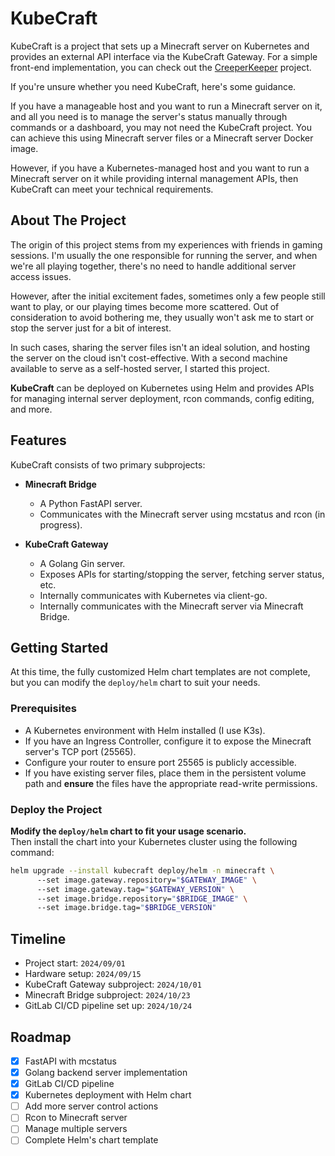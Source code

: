 # KubeCraft

KubeCraft is a project that sets up a Minecraft server on Kubernetes and provides an external API interface via the KubeCraft Gateway. For a simple front-end implementation, you can check out the [CreeperKeeper](https://github.com/birdmandayum0131/CreeperKeeper) project.

If you're unsure whether you need KubeCraft, here's some guidance.   

If you have a manageable host and you want to run a Minecraft server on it, and all you need is to manage the server's status manually through commands or a dashboard, you may not need the KubeCraft project. You can achieve this using Minecraft server files or a Minecraft server Docker image.

However, if you have a Kubernetes-managed host and you want to run a Minecraft server on it while providing internal management APIs, then KubeCraft can meet your technical requirements.

## About The Project

The origin of this project stems from my experiences with friends in gaming sessions. I'm usually the one responsible for running the server, and when we're all playing together, there's no need to handle additional server access issues.

However, after the initial excitement fades, sometimes only a few people still want to play, or our playing times become more scattered. Out of consideration to avoid bothering me, they usually won't ask me to start or stop the server just for a bit of interest.

In such cases, sharing the server files isn't an ideal solution, and hosting the server on the cloud isn't cost-effective. With a second machine available to serve as a self-hosted server, I started this project.

**KubeCraft** can be deployed on Kubernetes using Helm and provides APIs for managing internal server deployment, rcon commands, config editing, and more.

## Features

KubeCraft consists of two primary subprojects:

- **Minecraft Bridge**
  - A Python FastAPI server.
  - Communicates with the Minecraft server using mcstatus and rcon (in progress).

- **KubeCraft Gateway**
  - A Golang Gin server.
  - Exposes APIs for starting/stopping the server, fetching server status, etc.
  - Internally communicates with Kubernetes via client-go.
  - Internally communicates with the Minecraft server via Minecraft Bridge.

## Getting Started

At this time, the fully customized Helm chart templates are not complete, but you can modify the `deploy/helm` chart to suit your needs.

### Prerequisites

- A Kubernetes environment with Helm installed (I use K3s).
- If you have an Ingress Controller, configure it to expose the Minecraft server's TCP port (25565).
- Configure your router to ensure port 25565 is publicly accessible.
- If you have existing server files, place them in the persistent volume path and **ensure** the files have the appropriate read-write permissions.

### Deploy the Project

**Modify the `deploy/helm` chart to fit your usage scenario.**  
Then install the chart into your Kubernetes cluster using the following command:

```bash
helm upgrade --install kubecraft deploy/helm -n minecraft \ 
      --set image.gateway.repository="$GATEWAY_IMAGE" \ 
      --set image.gateway.tag="$GATEWAY_VERSION" \ 
      --set image.bridge.repository="$BRIDGE_IMAGE" \ 
      --set image.bridge.tag="$BRIDGE_VERSION"
```

## Timeline

- Project start: `2024/09/01`
- Hardware setup: `2024/09/15`
- KubeCraft Gateway subproject: `2024/10/01`
- Minecraft Bridge subproject: `2024/10/23`
- GitLab CI/CD pipeline set up: `2024/10/24`

## Roadmap

- [x] FastAPI with mcstatus
- [x] Golang backend server implementation
- [x] GitLab CI/CD pipeline
- [x] Kubernetes deployment with Helm chart
- [ ] Add more server control actions
- [ ] Rcon to Minecraft server
- [ ] Manage multiple servers
- [ ] Complete Helm's chart template
